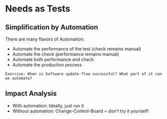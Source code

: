 # Needs as Tests

## Simplification by Automation

There are many flavors of Automation:

- Automate the performance of the test (check remains manual)
- Automate the check (performance remains manual)
- Automate both performance and check
- Automate the production process

`Exercise: When is Software update flow successful?
What part of it can we automate?`

## Impact Analysis

- With automation: Ideally, just run it
- Without automation: Change-Control-Board = don't try it yourself!
